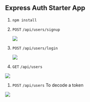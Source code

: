## Express Auth Starter App

1. `npm install`
1. `POST` `/api/users/signup`

    ![](https://i.imgur.com/yjnaaKr.png)

1. `POST` `/api/users/login`

   ![](https://i.imgur.com/yrwAVmS.png)

1. `GET` `/api/users`

  ![](https://i.imgur.com/VZLLF9x.png)

1. `POST` `/api/users` To decode a token

  ![](https://i.imgur.com/eVIAfvk.png)